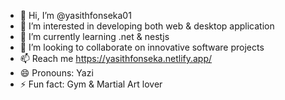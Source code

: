- 👋 Hi, I’m @yasithfonseka01
- 👀 I’m interested in developing both web & desktop application 
- 🌱 I’m currently learning .net & nestjs
- 💞️ I’m looking to collaborate on innovative software projects
- 📫 Reach me https://yasithfonseka.netlify.app/
- 😄 Pronouns: Yazi
- ⚡ Fun fact: Gym & Martial Art lover

<!---
YasithSFonseka/YasithSFonseka is a ✨ special ✨ repository because its `README.md` (this file) appears on your GitHub profile.
You can click the Preview link to take a look at your changes.
--->
